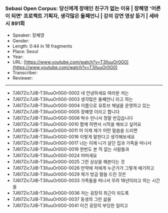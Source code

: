 ### Sebasi Open Corpus: 당신에게 장애인 친구가 없는 이유 | 장혜영 '어른이 되면' 프로젝트 기획자, 생각많은 둘째언니 | 강의 강연 영상 듣기 | 세바시 891회

- Speaker: 장혜영
- Gender: 
- Length: 0:44 in 18 fragments
- Place: Seoul
- Year: 
- URL: [https://www.youtube.com/watch?v=T3IluuOr0G0](https://www.youtube.com/watch?v=T3IluuOr0G0)
- Transcriber: 
- Reviewer: 

---

- 7J6l7Zic7JiB-T3IluuOr0G0-0002 네 안녕하세요 여러분 저는
- 7J6l7Zic7JiB-T3IluuOr0G0-0003 생각많은 둘째언니 라고 하는
- 7J6l7Zic7JiB-T3IluuOr0G0-0004 이름으로 유튜브 채널을 운영하고 있는
- 7J6l7Zic7JiB-T3IluuOr0G0-0005 장혜영 이라고 합니다
- 7J6l7Zic7JiB-T3IluuOr0G0-0006 박수 만나서 정말 반갑습니다
- 7J6l7Zic7JiB-T3IluuOr0G0-0010 함께 하면서 시작을 해보고 싶어요
- 7J6l7Zic7JiB-T3IluuOr0G0-0011 어 이제 제가 어떤 말씀을 드리면
- 7J6l7Zic7JiB-T3IluuOr0G0-0016 이렇게 말한다고 생각해보세요
- 7J6l7Zic7JiB-T3IluuOr0G0-0017 너는 이제 니가 살던 집과 가족을 떠나서
- 7J6l7Zic7JiB-T3IluuOr0G0-0019 한번도 본 적 없는 사람들과
- 7J6l7Zic7JiB-T3IluuOr0G0-0024 어떠세요
- 7J6l7Zic7JiB-T3IluuOr0G0-0025 그런 상상을 해본다는 것
- 7J6l7Zic7JiB-T3IluuOr0G0-0026 만약에 저에게 누군가가 그렇게 얘기하고
- 7J6l7Zic7JiB-T3IluuOr0G0-0029 제가 방금 말씀 드린 것은
- 7J6l7Zic7JiB-T3IluuOr0G0-0033 가족들을 떠나서 무려 18년이라고 하는 시간을
- 7J6l7Zic7JiB-T3IluuOr0G0-0036 저는 굉장히 최근이 되도록
- 7J6l7Zic7JiB-T3IluuOr0G0-0037 동생의 그런 삶을
- 7J6l7Zic7JiB-T3IluuOr0G0-0041 이건 굉장히 부당한 일이고

